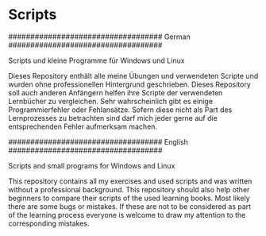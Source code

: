 # Scripts
################################### German ###################################

Scripts und kleine Programme für Windows und Linux

Dieses Repository enthält alle meine Übungen und verwendeten Scripte und wurden ohne professionellen Hintergrund geschrieben.
Dieses Repository soll auch anderen Anfängern helfen ihre Scripte der verwendeten Lernbücher zu vergleichen.
Sehr wahrscheinlich gibt es einige Programmierfehler oder Fehlansätze. Sofern diese nicht als Part des Lernprozesses zu betrachten sind
darf mich jeder gerne auf die entsprechenden Fehler aufmerksam machen. 

################################### English ###################################

Scripts and small programs for Windows and Linux

This repository contains all my exercises and used scripts and was written without a professional background.
This repository should also help other beginners to compare their scripts of the used learning books.
Most likely there are some bugs or mistakes. If these are not to be considered as part of the learning process
everyone is welcome to draw my attention to the corresponding mistakes. 
